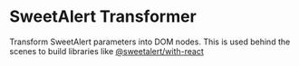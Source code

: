 # SweetAlert Transformer

Transform SweetAlert parameters into DOM nodes. This is used behind the scenes to build libraries like [@sweetalert/with-react](https://github.com/sweetalert/sweetlalert-with-react)
